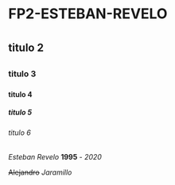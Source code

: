 # FP2-ESTEBAN-REVELO <h1>
## titulo 2 <h2>
### titulo 3 <h3>
#### titulo 4 <h4>
<h5> titulo 5 </h5>

###### titulo 6 <h6>

*Esteban Revelo* **1995** - 
_2020_ 

~~Alejandro~~  *_Jaramillo_*
